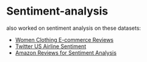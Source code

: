# Sentiment-analysis

also worked on sentiment analysis on these datasets:

* [Women Clothing E-commerce Reviews](https://www.kaggle.com/s156991/women-clothing-ecommerce-reviews)
* [Twitter US Airline Sentiment](https://www.kaggle.com/crowdflower/twitter-airline-sentiment)
* [Amazon Reviews for Sentiment Analysis](https://www.kaggle.com/bittlingmayer/amazonreviews)
